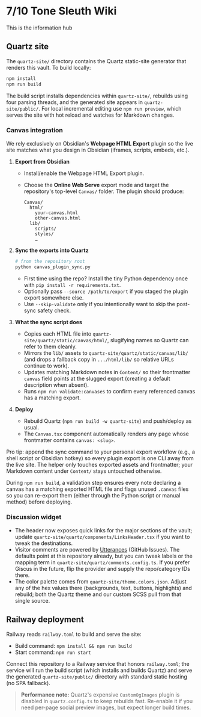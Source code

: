 # 7/10 Tone Sleuth Wiki

This is the information hub

## Quartz site

The `quartz-site/` directory contains the Quartz static-site generator that renders this vault. To build locally:

```bash
npm install
npm run build
```

The build script installs dependencies within `quartz-site/`, rebuilds using four parsing threads, and the generated site appears in `quartz-site/public/`.
For local incremental editing use `npm run preview`, which serves the site with hot reload and watches for Markdown changes.

### Canvas integration

We rely exclusively on Obsidian's **Webpage HTML Export** plugin so the live site matches what you design in Obsidian (iframes, scripts, embeds, etc.).

1. **Export from Obsidian**
   - Install/enable the Webpage HTML Export plugin.
   - Choose the **Online Web Serve** export mode and target the repository's top-level `Canvas/` folder. The plugin should produce:

	   ```text
	   Canvas/
	     html/
	       your-canvas.html
	       other-canvas.html
	     lib/
	       scripts/
	       styles/
	       …
	   ```

2. **Sync the exports into Quartz**

	```bash
	# from the repository root
	python canvas_plugin_sync.py
	```

   - First time using the repo? Install the tiny Python dependency once with `pip install -r requirements.txt`.
   - Optionally pass `--source /path/to/export` if you staged the plugin export somewhere else.
   - Use `--skip-validate` only if you intentionally want to skip the post-sync safety check.

3. **What the sync script does**

   - Copies each HTML file into `quartz-site/quartz/static/canvas/html/`, slugifying names so Quartz can refer to them cleanly.
   - Mirrors the `lib/` assets to `quartz-site/quartz/static/canvas/lib/` (and drops a fallback copy in `.../html/lib/` so relative URLs continue to work).
   - Updates matching Markdown notes in `Content/` so their frontmatter `canvas` field points at the slugged export (creating a default description when absent).
   - Runs `npm run validate:canvases` to confirm every referenced canvas has a matching export.

4. **Deploy**

   - Rebuild Quartz (`npm run build -w quartz-site`) and push/deploy as usual.
   - The `Canvas.tsx` component automatically renders any page whose frontmatter contains `canvas: <slug>`.

Pro tip: append the sync command to your personal export workflow (e.g., a shell script or Obsidian hotkey) so every plugin export is one CLI away from the live site. The helper only touches exported assets and frontmatter; your Markdown content under `Content/` stays untouched otherwise.

During `npm run build`, a validation step ensures every note declaring a canvas has a matching exported HTML file and flags unused `.canvas` files so you can re-export them (either through the Python script or manual method) before deploying.

### Discussion widget

- The header now exposes quick links for the major sections of the vault; update `quartz-site/quartz/components/LinksHeader.tsx` if you want to tweak the destinations.
- Visitor comments are powered by [Utterances](https://utteranc.es/) (GitHub Issues). The defaults point at this repository already, but you can tweak labels or the mapping term in `quartz-site/quartz/comments.config.ts`. If you prefer Giscus in the future, flip the provider and supply the repo/category IDs there.
- The color palette comes from `quartz-site/theme.colors.json`. Adjust any of the hex values there (backgrounds, text, buttons, highlights) and rebuild; both the Quartz theme and our custom SCSS pull from that single source.

## Railway deployment

Railway reads `railway.toml` to build and serve the site:

- Build command: `npm install && npm run build`
- Start command: `npm run start`

Connect this repository to a Railway service that honors `railway.toml`; the service will run the build script (which installs and builds Quartz) and serve the generated `quartz-site/public/` directory with standard static hosting (no SPA fallback).

> **Performance note:** Quartz's expensive `CustomOgImages` plugin is disabled in `quartz.config.ts` to keep rebuilds fast. Re-enable it if you need per-page social preview images, but expect longer build times.